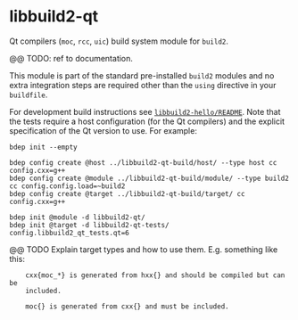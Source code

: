 # libbuild2-qt

Qt compilers (`moc`, `rcc`, `uic`) build system module for `build2`.

@@ TODO: ref to documentation.

This module is part of the standard pre-installed `build2` modules and no
extra integration steps are required other than the `using` directive in your
`buildfile`.

For development build instructions see [`libbuild2-hello/README`][build].
Note that the tests require a host configuration (for the Qt compilers) and
the explicit specification of the Qt version to use. For example:

```
bdep init --empty

bdep config create @host ../libbuild2-qt-build/host/ --type host cc config.cxx=g++
bdep config create @module ../libbuild2-qt-build/module/ --type build2 cc config.config.load=~build2
bdep config create @target ../libbuild2-qt-build/target/ cc config.cxx=g++

bdep init @module -d libbuild2-qt/
bdep init @target -d libbuild2-qt-tests/ config.libbuild2_qt_tests.qt=6
```


@@ TODO Explain target types and how to use them. E.g. something like this:

        cxx{moc_*} is generated from hxx{} and should be compiled but can be
        included.

        moc{} is generated from cxx{} and must be included.

[build]: https://github.com/build2/libbuild2-hello
